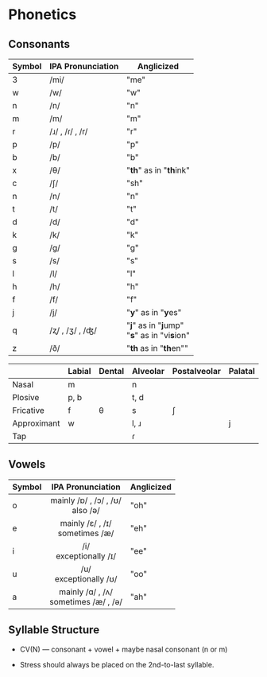 # Phonetics

## Consonants
| Symbol | IPA Pronunciation | Anglicized |
---------|-------------------|------------|
| 3 | /mi/ | "me" |
| w | /w/ | "w" |
| n | /n/ | "n" |
| m | /m/ | "m" |
| r | /ɹ/ , /ɾ/ , /r/  | "r" |
| p | /p/ | "p" |
| b | /b/ | "b" |
| x	| /θ/ | "**th**" as in "**th**ink" |
| c | /ʃ/ |	"sh" |
| n | /n/ | "n" |
| t | /t/ |	 "t" |
| d | /d/ |	 "d" |
| k | /k/ |	 "k" |
| g | /g/ | "g" |
| s | /s/ |	 "s" |
| l | /l/ |	 "l" |
| h | /h/ |	 "h" |
| f | /f/ | "f" |
| j | /j/ | "**y**" as in "**y**es" |
| q | /ʐ/ , /ʒ/ , /ʤ/ | "**j**" as in "**j**ump" <br> "**s**" as in "vi**s**ion" |
| z | /ð/ | "**th** as in "**th**en"" 

|             | Labial | Dental | Alveolar | Postalveolar | Palatal | Velar | Glottal |
|-------------|--------|--------|----------|--------------|---------|-------|---------|
| Nasal       | m      |        | n        |              |         |       |         |
| Plosive     | p, b   |        | t, d     |              |         | k, g  |         |
| Fricative   | f      | θ      | s        | ʃ            |         |       | h       |
| Approximant | w      |        | l, ɹ     |              | j       | w     |         |
| Tap         |        |        | ɾ        |              |         |       |         |

## Vowels
| Symbol | IPA Pronunciation | Anglicized |
|--------|-------------------|------------|
| <div style="display: flex; align-items: center; height: 100%;">o</div> | <div align="center">mainly /ɒ/ , /ɔ/ , /ʊ/ <br> also /ə/</div> |	"oh" |
| <div style="display: flex; align-items: center; height: 100%;">e</div> | <div align="center">mainly /ε/ , /ɪ/ <br> sometimes /æ/</div> |	"eh" |
| <div style="display: flex; align-items: center; height: 100%;">i</div> | <div align="center">/i/ <br> exceptionally /ɪ/</div> |	"ee" |
| <div style="display: flex; align-items: center; height: 100%;">u</div> | <div align="center">/u/ <br> exceptionally /ʊ/</div> |	"oo" |
| <div style="display: flex; align-items: center; height: 100%;">a</div> | <div align="center">mainly /ɑ/ , /ʌ/ <br> sometimes /æ/ , /ə/</div> |	"ah" |

## Syllable Structure

* CV(N) — consonant + vowel + maybe nasal consonant (n or m)

* Stress should always be placed on the 2nd-to-last syllable.
